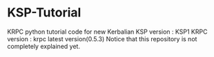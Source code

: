 # KSP-Tutorial
KRPC python tutorial code for new Kerbalian
KSP version : KSP1
KRPC version : krpc latest version(0.5.3)
Notice that this repository is not completely explained yet.
